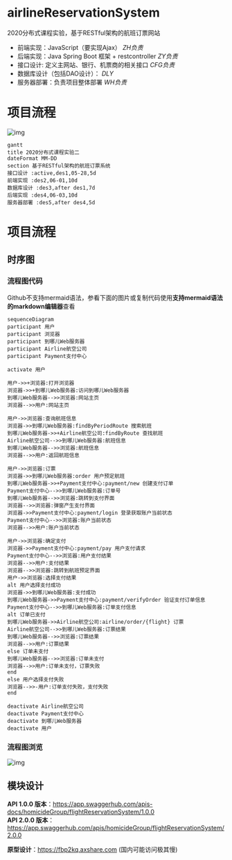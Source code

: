 # airlineReservationSystem
2020分布式课程实验，基于RESTful架构的航班订票网站
- 前端实现：JavaScript（要实现Ajax） *ZH负责*
- 后端实现：Java Spring Boot 框架 + restcontroller *ZY负责* 
- 接口设计: 定义主网站、银行、机票商的相关接口 *CFG负责*
- 数据库设计（包括DAO设计）： *DLY* 
- 服务器部署：负责项目整体部署 *WH负责*

# 项目流程

![img](https://cdn.nlark.com/yuque/__mermaid_v3/45d934a7278fb9cda8022b18bd6bcd2c.svg)


``` mermaid
gantt 
title 2020分布式课程实验二
dateFormat MM-DD  
section 基于RESTful架构的航班订票系统
接口设计 :active,des1,05-28,5d
前端实现 :des2,06-01,10d
数据库设计 :des3,after des1,7d
后端实现 :des4,06-03,10d
服务器部署 :des5,after des4,5d
```


# 项目流程
## 时序图

### 流程图代码

Github不支持mermaid语法，参看下面的图片或复制代码使用**支持mermaid语法的markdown编辑器**查看

``` mermaid
sequenceDiagram
participant 用户
participant 浏览器
participant 到哪儿Web服务器
participant Airline航空公司
participant Payment支付中心

activate 用户

用户->>+浏览器:打开浏览器
浏览器->>+到哪儿Web服务器:访问到哪儿Web服务器
到哪儿Web服务器-->>浏览器:网站主页
浏览器-->>用户:网站主页

用户->>浏览器:查询航班信息
浏览器->>到哪儿Web服务器:findByPeriodRoute 搜索航班 
到哪儿Web服务器->>+Airline航空公司:findByRoute 查找航班
Airline航空公司-->>到哪儿Web服务器:航班信息
到哪儿Web服务器-->>浏览器:航班信息
浏览器-->>用户:返回航班信息

用户->>浏览器:订票
浏览器->>到哪儿Web服务器:order 用户预定航班
到哪儿Web服务器->>+Payment支付中心:payment/new 创建支付订单
Payment支付中心-->>到哪儿Web服务器:订单号
到哪儿Web服务器-->>浏览器:跳转到支付界面
浏览器-->>浏览器:弹窗产生支付界面
浏览器->>Payment支付中心:payment/login 登录获取账户当前状态
Payment支付中心-->>浏览器:账户当前状态
浏览器-->>用户:账户当前状态

用户->>浏览器:确定支付
浏览器->>Payment支付中心:payment/pay 用户支付请求
Payment支付中心-->>浏览器:用户支付结果
浏览器-->>用户:支付结果
浏览器-->>浏览器:跳转到航班预定界面
用户->>浏览器:选择支付结果
alt 用户选择支付成功
浏览器->>到哪儿Web服务器:支付成功
到哪儿Web服务器->>Payment支付中心:payment/verifyOrder 验证支付订单信息
Payment支付中心-->>到哪儿Web服务器:订单支付信息
alt 订单已支付
到哪儿Web服务器->>Airline航空公司:airline/order/{flight} 订票
Airline航空公司-->>到哪儿Web服务器:订票结果
到哪儿Web服务器-->>浏览器:订票结果
浏览器-->>用户:订票结果
else 订单未支付
到哪儿Web服务器-->>浏览器:订单未支付
浏览器-->>用户:订单未支付，订票失败
end
else 用户选择支付失败
浏览器-->>-用户:订单支付失败，支付失败
end

deactivate Airline航空公司
deactivate Payment支付中心
deactivate 到哪儿Web服务器
deactivate 用户
```

### 流程图浏览

![img](https://cdn.nlark.com/yuque/__mermaid_v3/d0f808cab507058bd6f60da9c4f28408.svg)

## 模块设计

**API 1.0.0 版本**：https://app.swaggerhub.com/apis-docs/homicideGroup/flightReservationSystem/1.0.0        
**API 2.0.0 版本**：https://app.swaggerhub.com/apis/homicideGroup/flightReservationSystem/2.0.0



**原型设计**：https://fbp2kq.axshare.com
(国内可能访问极其慢)




